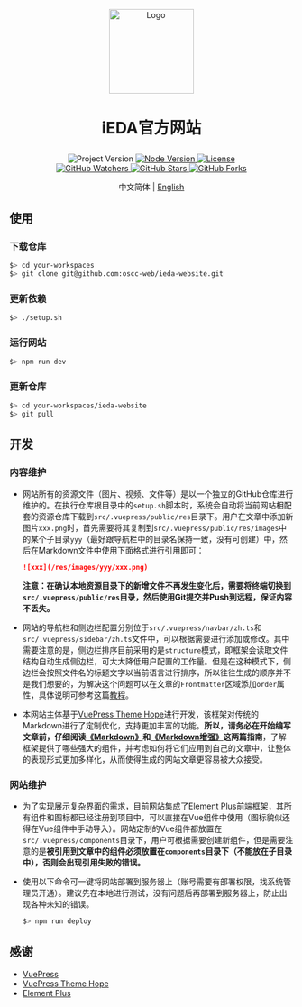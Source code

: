 <p align="center">
    <img alt="Logo" src="https://github.com/oscc-web/ieda-website-resources/blob/main/images/logo/logo.png" width="150">
</p>

<h1>
    <p align="center">iEDA官方网站</p>
</h1>

<p align="center">
    <a title="Project Version">
        <img alt="Project Version" src="https://img.shields.io/badge/version-1.0.0-brightgreen" />
    </a>
        <a title="Node Version" target="_blank" href="https://nodejs.org">
        <img alt="Node Version" src="https://img.shields.io/badge/Node-%3E%3D16.19.1-blue" />
    </a>
    <a title="License" target="_blank" href="https://github.com/oscc-web/ieda-website/blob/master/LICENSE">
        <img alt="License" src="https://img.shields.io/github/license/oscc-web/ieda-website.svg" />
    </a>
    <br/>
    <a title="GitHub Watchers" target="_blank" href="https://github.com/oscc-web/ieda-website/watchers">
        <img alt="GitHub Watchers" src="https://img.shields.io/github/watchers/oscc-web/ieda-website.svg?label=Watchers&style=social" />
    </a>
    <a title="GitHub Stars" target="_blank" href="https://github.com/oscc-web/ieda-website/stargazers">
        <img alt="GitHub Stars" src="https://img.shields.io/github/stars/oscc-web/ieda-website.svg?label=Stars&style=social" />
    </a>
    <a title="GitHub Forks" target="_blank" href="https://github.com/oscc-web/ieda-website/network/members">
        <img alt="GitHub Forks" src="https://img.shields.io/github/forks/oscc-web/ieda-website.svg?label=Forks&style=social" />
    </a>
</p>

<p align="center">中文简体 | <a title="English" href="README.md">English</a></p>

## 使用

### 下载仓库

```sh
$> cd your-workspaces
$> git clone git@github.com:oscc-web/ieda-website.git
```

### 更新依赖

```sh
$> ./setup.sh
```

### 运行网站

```sh
$> npm run dev
```

### 更新仓库

```sh
$> cd your-workspaces/ieda-website
$> git pull
```

## 开发

### 内容维护

- 网站所有的资源文件（图片、视频、文件等）是以一个独立的GitHub仓库进行维护的。在执行仓库根目录中的`setup.sh`脚本时，系统会自动将当前网站相配套的资源仓库下载到`src/.vuepress/public/res`目录下。用户在文章中添加新图片`xxx.png`时，首先需要将其复制到`src/.vuepress/public/res/images`中的某个子目录`yyy`（最好跟导航栏中的目录名保持一致，没有可创建）中，然后在Markdown文件中使用下面格式进行引用即可：

    ```md
    ![xxx](/res/images/yyy/xxx.png)
    ```

    **注意：在确认本地资源目录下的新增文件不再发生变化后，需要将终端切换到`src/.vuepress/public/res`目录，然后使用Git提交并Push到远程，保证内容不丢失。**

- 网站的导航栏和侧边栏配置分别位于`src/.vuepress/navbar/zh.ts`和`src/.vuepress/sidebar/zh.ts`文件中，可以根据需要进行添加或修改。其中需要注意的是，侧边栏排序目前采用的是`structure`模式，即框架会读取文件结构自动生成侧边栏，可大大降低用户配置的工作量。但是在这种模式下，侧边栏会按照文件名的标题文字以当前语言进行排序，所以往往生成的顺序并不是我们想要的，为解决这个问题可以在文章的`Frontmatter`区域添加`order`属性，具体说明可参考这篇[教程](https://theme-hope.vuejs.press/zh/guide/layout/sidebar.html#自动生成侧边栏)。

- 本网站主体基于[VuePress Theme Hope](https://theme-hope.vuejs.press)进行开发，该框架对传统的Markdown进行了定制优化，支持更加丰富的功能。**所以，请务必在开始编写文章前，仔细阅读[《Markdown》](https://theme-hope.vuejs.press/zh/guide/get-started/markdown.html)和[《Markdown增强》](https://theme-hope.vuejs.press/zh/guide/markdown)这两篇指南**，了解框架提供了哪些强大的组件，并考虑如何将它们应用到自己的文章中，让整体的表现形式更加多样化，从而使得生成的网站文章更容易被大众接受。

### 网站维护

- 为了实现展示复杂界面的需求，目前网站集成了[Element Plus](https://element-plus.gitee.io/en-US)前端框架，其所有组件和图标都已经注册到项目中，可以直接在Vue组件中使用（图标貌似还得在Vue组件中手动导入）。网站定制的Vue组件都放置在`src/.vuepress/components`目录下，用户可根据需要创建新组件，但是需要注意的是**被引用到文章中的组件必须放置在`components`目录下（不能放在子目录中），否则会出现引用失败的错误。**

- 使用以下命令可一键将网站部署到服务器上（账号需要有部署权限，找系统管理员开通）。建议先在本地进行测试，没有问题后再部署到服务器上，防止出现各种未知的错误。

    ```sh
    $> npm run deploy
    ```

## 感谢

- [VuePress](https://vuepress.vuejs.org)
- [VuePress Theme Hope](https://theme-hope.vuejs.press)
- [Element Plus](https://element-plus.gitee.io/en-US)
